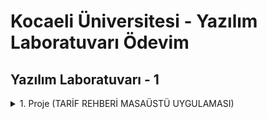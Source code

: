 # Kocaeli Üniversitesi - Yazılım Laboratuvarı Ödevim

## Yazılım Laboratuvarı - 1
<details>
 <summary>1. Proje (TARİF REHBERİ MASAÜSTÜ UYGULAMASI)</summary>

#### TARİF REHBERİ MASAÜSTÜ UYGULAMASI

Projede bizden istenen, kullanıcının yemek tariflerini saklayabileceği ve eldeki mevcut malzemelerle hangi yemeklerin yapılabileceğini gösteren bir masaüstü uygulaması yapmamız. Uygulamanın veritabanı yönetimi, dinamik arama ve filtreleme gibi işlevleri desteklemesi istenmektedir. Projenin amaçları:

* Dinamik arama ve filtreleme özelliklerine sahip bir masaüstü uygulaması geliştirilmesi.
* Bir uygulama içerisinde istenilen özellikteki ürünlerin filtrelenmesi ve sıralanması özelliklerini sağlamak.
* Veritabanı yönetimi ve algoritma geliştirme konularındaki becerilerin geliştirilmesi.
* Kullanıcı arayüzü tasarımı ve kullanıcı dostu yazılım geliştirme hakkında deneyim kazandırılması.


Projede C# programlama dilini kullandım. Detaylı açıklamalarım [proje raporumda](https://github.com/ceritbariss/recipe-desktop-app/blob/main/rapor.pdf) bulunabilir.

Çözümümden görüntüler:
![1](https://github.com/ceritbariss/recipe-desktop-app/blob/main/README_pics/img1.png?raw=true)
![2](https://github.com/ceritbariss/recipe-desktop-app/blob/main/README_pics/img2.png?raw=true)
![3](https://github.com/ceritbariss/recipe-desktop-app/blob/main/README_pics/img3.png?raw=true)
</details>
